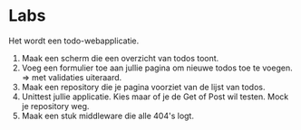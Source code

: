# Labs

Het wordt een todo-webapplicatie.

1. Maak een scherm die een overzicht van todos toont.
2. Voeg een formulier toe aan jullie pagina om nieuwe todos toe te voegen.
   => met validaties uiteraard.
3. Maak een repository die je pagina voorziet van de lijst van todos.
4. Unittest jullie applicatie. Kies maar of je de Get of Post wil testen. Mock je repository weg.
5. Maak een stuk middleware die alle 404's logt.